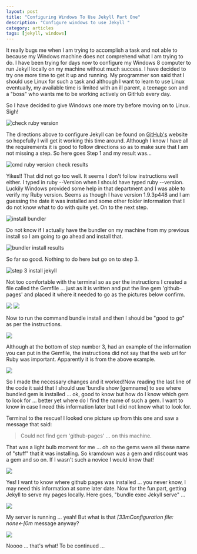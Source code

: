 ```yaml
---
layout: post
title: "Configuring Windows To Use Jekyll Part One"
description: "Configure windows to use Jekyll "
category: articles
tags: [jekyll, windows]
---
```


It really bugs me when I am trying to accomplish a task and not able to because my Windows machine does not comprehend what I am trying to do. I have been trying for days now to configure my Windows 8 computer to run Jekyll locally on my machine without much success. I have decided to try one more time to get it up and running. My programmer son said that I should use Linux for such a task and although I want to learn to use Linux eventually, my available time is limited with an ill parent, a teenage son and a "boss" who wants me to be working actively on GitHub every day.

So I have decided to give Windows one more try before moving on to Linux. Sigh!

![check ruby version](http://i1205.photobucket.com/albums/bb424/cybercorp/GitHub%20Images/2013-09-30_1752_zps65b883d7.png)

The directions above to configure Jekyll can be found on [GitHub's](https://help.github.com/articles/using-jekyll-with-pages) website so hopefully I will get it working this time around. Although I know I have all the requirements it is good to follow directions so as to make sure that I am not missing a step. So here goes Step 1 and my result was...

![cmd ruby version check results](http://i1205.photobucket.com/albums/bb424/cybercorp/GitHub%20Images/2013-09-30_1715_zpsb53cc03d.png)

Yikes!! That did not go too well. It seems I don't follow instructions well either. I typed  in ruby --Version when I should have typed ruby --version. Luckily Windows provided some help in that department and I was able to verify my Ruby version. Seems as though I have version 1.9.3p448 and I am guessing the date it was installed and some other folder information that I do not know what to do with quite yet. On to the next step.

![install bundler](http://i1205.photobucket.com/albums/bb424/cybercorp/GitHub%20Images/2013-09-30_1826_zpsfce77f91.png)

Do not know if I actually have the bundler on my machine from my previous install so I am going to go ahead and install that.

![bundler install results](http://i1205.photobucket.com/albums/bb424/cybercorp/GitHub%20Images/2013-09-30_1835_zps27d058f2.png)

So far so good. Nothing to do here but go on to step 3.

![step 3 install jekyll](http://i1205.photobucket.com/albums/bb424/cybercorp/GitHub%20Images/2013-09-30_1839_zps9610c604.png)

Not too comfortable with the terminal so as per the instructions I created a file called the Gemfile ... just as it is written and put the line gem 'github-pages' and placed it where it needed to go as the pictures below confirm.

![](http://i1205.photobucket.com/albums/bb424/cybercorp/GitHub%20Images/2013-09-30_1910_zpsc7b68951.png)
![](http://i1205.photobucket.com/albums/bb424/cybercorp/GitHub%20Images/2013-09-30_1911_zps3da087b4.png)

Now to run the command bundle install and then I should be "good to go" as per the instructions.

![](http://i1205.photobucket.com/albums/bb424/cybercorp/GitHub%20Images/2013-09-30_1925_zps527b4347.png)

Although at the bottom of step number 3, had an example of the information you can put in the Gemfile, the instructions did not say that the web url for Ruby was important. Apparently it is from the above example. 

![](http://i1205.photobucket.com/albums/bb424/cybercorp/GitHub%20Images/2013-09-30_1942_zps6d11a718.png)

So I made the necessary changes and it worked!Now reading the last line of the code it said that I should use 'bundle show [gemname] to see where  bundled gem is installed ... ok, good to know but how do I know which gem to look for ... better yet where do I find the name of such a gem. I want to know in case I need this information later but I did not know what to look for. 

Terminal to the rescue! I looked one picture up from this one and saw a message that said: 
> Could not find gem 'github-pages' ... on this machine.

That was a light bulb moment for me ... oh so the gems were all these name of "stuff" that it was installing. So kramdown was a gem and rdiscount was a gem and so on. If I wasn't such a novice I would know that!

![](http://i1205.photobucket.com/albums/bb424/cybercorp/GitHub%20Images/2013-09-30_1948_zps9bf789f5.png)

Yes! I want to know where github pages was installed ... you never know, I may need this information at some later date. Now for the fun part, getting Jekyll to serve my pages locally. Here goes, "bundle exec Jekyll serve" ...

![](http://i1205.photobucket.com/albums/bb424/cybercorp/GitHub%20Images/2013-09-30_2055_zps3f5030ae.png)

My server is running ... yeah! But what is that *[33mConfiguration file: none<-[0m* message anyway?

![](http://i1205.photobucket.com/albums/bb424/cybercorp/GitHub%20Images/2013-09-30_2058_zpsea5f6a5a.png)

Noooo ... that's what! To be continued ...
